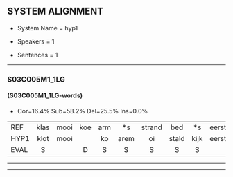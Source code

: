 
## SYSTEM ALIGNMENT

- System Name = hyp1

- Speakers = 1

- Sentences = 1

---

### S03C005M1_1LG

#### (S03C005M1_1LG-words)

- Cor=16.4%	Sub=58.2%	Del=25.5%	Ins=0.0%

|  |  |  |  |  |  |  |  |  |  |  |  |  |  |  |  |  |  |  |  |  |  |  |  |  |  |  |  |  |  |  |  |  |  |  |  |  |  |  |  |  |  |  |  |  |  |  |  |  |  |  |  |  |  |  |  |
|:--- |:---:|:---:|:---:|:---:|:---:|:---:|:---:|:---:|:---:|:---:|:---:|:---:|:---:|:---:|:---:|:---:|:---:|:---:|:---:|:---:|:---:|:---:|:---:|:---:|:---:|:---:|:---:|:---:|:---:|:---:|:---:|:---:|:---:|:---:|:---:|:---:|:---:|:---:|:---:|:---:|:---:|:---:|:---:|:---:|:---:|:---:|:---:|:---:|:---:|:---:|:---:|:---:|:---:|:---:|:---:|
| REF | klas | mooi | koe | arm | *s | strand | bed | *s | eerst | voor | *s | draai | sjaal | herfst | duur | *s | straat | *s | leeuw | *s | *s | hoek | *s | krant | hout | *s | vriend | gauw | chips | groen | *s | feest | reis | jas | huis | *s | paard | vijf | muts | *s | *s | kind | bang | oog | *s | zacht | schoen | plas | *s | neus | *s | knoop | * | plank | *s |
| HYP1 | klot | mooi |  | ko | arem | oi | stald | kijk | eerst | voor |  |  | al | jol | ust | kmeur | straat |  |  | ne | uh | hoek |  | kraud | hou | ee | moed | van | e | groen |  | feest |  |  | es | jus | us | paart | a | ne | nieu | keeld | waarom | oog |  | zegt | schoen |  |  |  |  | laus | meer | lo | lan |
| EVAL | S |  | D | S | S | S | S | S |  |  | D | D | S | S | S | S |  | D | D | S | S |  | D | S | S | S | S | S | S |  | D |  | D | D | S | S | S | S | S | S | S | S | S |  | D | S |  | D | D | D | D | S | S | S | S |
---

---
